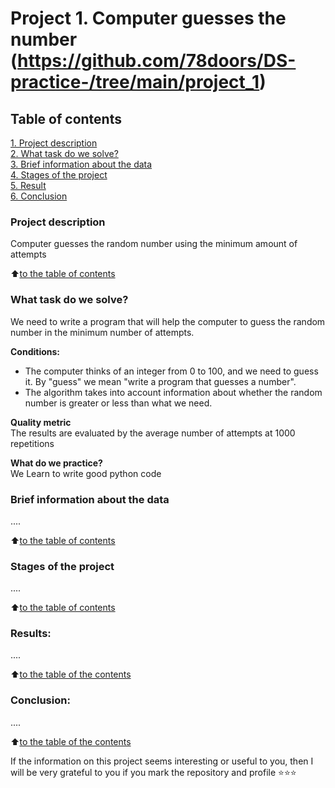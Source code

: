 # Project 1. Computer guesses the number (https://github.com/78doors/DS-practice-/tree/main/project_1)

## Table of contents  
[1. Project description]()  
[2. What task do we solve?](.README.md#Какой-кейс-решаем)  
[3. Brief information about the data](.README.md#Краткая-информация-о-данных)  
[4. Stages of the project](.README.md#Этапы-работы-над-проектом)  
[5. Result](.README.md#Результат)    
[6. Conclusion](.README.md#Выводы) 

### Project description    
Computer guesses the random number using the minimum amount of attempts

:arrow_up:[to the table of contents](_)


### What task do we solve?   
We need to write a program that will help the computer to guess the random number in the minimum number of attempts.

**Conditions:**  
- The computer thinks of an integer from 0 to 100, and we need to guess it. By "guess" we mean "write a program that guesses a number".
- The algorithm takes into account information about whether the random number is greater or less than what we need.

**Quality metric**     
The results are evaluated by the average number of attempts at 1000 repetitions

**What do we practice?**     
We Learn to write good python code


### Brief information about the data
....
  
:arrow_up:[to the table of contents](.README.md#Оглавление)


### Stages of the project  
....

:arrow_up:[to the table of contents](.README.md#Оглавление)


### Results:  
....

:arrow_up:[to the table of the contents](.README.md#Оглавление)


### Conclusion:  
....

:arrow_up:[to the table of the contents](.README.md#Оглавление)


If the information on this project seems interesting or useful to you, then I will be very grateful to you if you mark the repository and profile ⭐️⭐️⭐️
